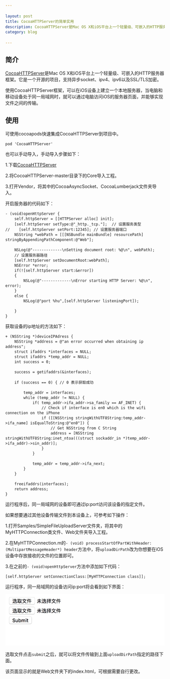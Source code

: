 ```yaml
---

layout: post
title: CocoaHTTPServer的简单实用
description: CocoaHTTPServer是Mac OS X和iOS平台上一个轻量级、可嵌入的HTTP服务器框架。它是一个开源的项目，支持异步socket、ipv4、ipv6以及SSL/TLS加密
category: blog

---
```



## 简介
[CocoaHTTPServer](https://github.com/robbiehanson/CocoaHTTPServer)是Mac OS X和iOS平台上一个轻量级、可嵌入的HTTP服务器框架。它是一个开源的项目，支持异步socket、ipv4、ipv6以及SSL/TLS加密。

使用CocoaHTTPServer框架，可以在iOS设备上建立一个本地服务器，当电脑和移动设备处于同一局域网时，就可以通过电脑访问iOS的服务器页面，并能够实现文件之间的传输。

## 使用
可使用cocoapods快速集成CocoaHTTPServer到项目中。

	pod 'CocoaHTTPServer'
	
也可以手动导入，手动导入步骤如下：

1.下载[CocoaHTTPServer](https://github.com/robbiehanson/CocoaHTTPServer)

2.将CocoaHTTPServer-master目录下的Core导入工程。 

3.打开Vendor，将其中的CocoaAsyncSocket、CocoaLumberjack文件夹导入。

开启服务器的代码如下：

	- (void)openHttpServer {
	    self.httpServer = [[HTTPServer alloc] init];
	    [self.httpServer setType:@"_http._tcp."];  // 设置服务类型
	//    [self.httpServer setPort:12345]; // 设置服务器端口
	    NSString *webPath = [[[NSBundle mainBundle] resourcePath] stringByAppendingPathComponent:@"Web"];
	    
	    NSLog(@"-------------\nSetting document root: %@\n", webPath);
	    // 设置服务器路径
	    [self.httpServer setDocumentRoot:webPath];
	    NSError *error;
	    if(![self.httpServer start:&error])
	    {
	        NSLog(@"-------------\nError starting HTTP Server: %@\n", error);
	    }
	    else {
	        NSLog(@"port %hu",[self.httpServer listeningPort]);
	        
	    }
	}
	
获取设备的ip地址的方法如下：

	+ (NSString *)deviceIPAdress {
	    NSString *address = @"an error occurred when obtaining ip address";
	    struct ifaddrs *interfaces = NULL;
	    struct ifaddrs *temp_addr = NULL;
	    int success = 0;
	    
	    success = getifaddrs(&interfaces);
	    
	    if (success == 0) { // 0 表示获取成功
	        
	        temp_addr = interfaces;
	        while (temp_addr != NULL) {
	            if( temp_addr->ifa_addr->sa_family == AF_INET) {
	                // Check if interface is en0 which is the wifi connection on the iPhone
	                if ([[NSString stringWithUTF8String:temp_addr->ifa_name] isEqualToString:@"en0"]) {
	                    // Get NSString from C String
	                    address = [NSString stringWithUTF8String:inet_ntoa(((struct sockaddr_in *)temp_addr->ifa_addr)->sin_addr)];
	                }
	            }
	            
	            temp_addr = temp_addr->ifa_next;
	        }
	    }
	    
	    freeifaddrs(interfaces);
	    return address;
	}
	
运行程序后，同一局域网的设备即可通过ip:port访问该设备的指定文件。

如果想要通过其他设备传输文件到本设备上，可参考如下操作：

1.打开Samples/SimpleFileUploadServer文件夹，将其中的MyHTTPConnection类文件、Web文件夹导入工程。 

2.在MyHTTPConnection.m的`- (void) processStartOfPartWithHeader:(MultipartMessageHeader*) header`方法中，将`uploadDirPath`改为你想要在iOS设备中存放接收的文件的位置即可。

3.在之前的`- (void)openHttpServer`方法中添加如下代码：

	[self.httpServer setConnectionClass:[MyHTTPConnection class]];
	
运行程序，同一局域网的设备访问ip:port将会看到如下界面：

![uploadfile](/images/cocoahttpserver/uploadfile.png)

选取文件点击`submit`之后，就可以将文件传输到上面`uploadDirPath`指定的路径下面。

该页面显示的就是Web文件夹下的index.html，可根据需要自行更改。

